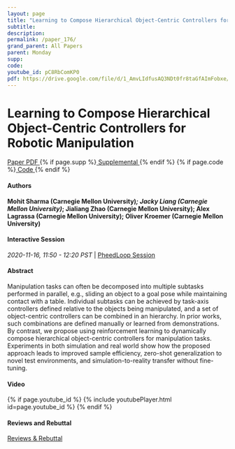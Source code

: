 ```yaml
---
layout: page
title: "Learning to Compose Hierarchical Object-Centric Controllers for Robotic Manipulation"
subtitle: 
description:
permalink: /paper_176/
grand_parent: All Papers
parent: Monday
supp: 
code: 
youtube_id: pC8RbComKP0
pdf: https://drive.google.com/file/d/1_AmvLIdfusAQ3NDt0fr8taGfAImFobxe/view
---
```


# Learning to Compose Hierarchical Object-Centric Controllers for Robotic Manipulation

<a href="https://drive.google.com/file/d/1_AmvLIdfusAQ3NDt0fr8taGfAImFobxe/view" target="_blank" rel="noopener noreferrer" class="btn btn-blue"><i class="fa fa-file-text-o" aria-hidden="true"></i> Paper PDF </a> {% if page.supp %}<a href="" target="_blank" rel="noopener noreferrer" class="btn btn-green"><i class="fa fa-file-text-o" aria-hidden="true"></i> Supplemental </a>{% endif %} {% if page.code %}<a href="" target="_blank" rel="noopener noreferrer" class="btn"><i class="fa fa-github" aria-hidden="true"></i> Code </a>{% endif %} 

#### Authors
**Mohit Sharma (Carnegie Mellon University)*; Jacky  Liang (Carnegie Mellon University)*; Jialiang Zhao (Carnegie Mellon University); Alex  Lagrassa (Carnegie Mellon University); Oliver Kroemer (Carnegie Mellon University)**

#### Interactive Session
<em>2020-11-16, 11:50 - 12:20 PST </em> | <a href="https://pheedloop.com/corl2020/virtual/?page=sessions&section=SES0GRWLFSTMJU28P" target="_blank" rel="noopener noreferrer"> PheedLoop Session <i class="fa fa-external-link" aria-hidden="true"></i> </a> 

#### Abstract
Manipulation tasks can often be decomposed into multiple subtasks performed in parallel, e.g., sliding an object to a goal pose while maintaining contact with a table.  Individual subtasks can be achieved by task-axis controllers defined relative to the objects being manipulated, and a set of object-centric controllers can be combined in an hierarchy. In prior works, such combinations are defined manually or learned from demonstrations. By contrast, we propose using reinforcement learning to dynamically compose hierarchical object-centric controllers for manipulation tasks. Experiments in both simulation and real world show how the proposed approach leads to improved sample efficiency, zero-shot generalization to novel test environments, and simulation-to-reality transfer without fine-tuning.

#### Video
{% if page.youtube_id %}
{% include youtubePlayer.html id=page.youtube_id %}
{% endif %}

#### Reviews and Rebuttal
<a href="https://drive.google.com/file/d/118WeayIJBIufmZmMf58wdYA7G7D9o26N/view" target="_blank" rel="noopener noreferrer" class="btn btn-purple"><i class="fa fa-pencil-square-o" aria-hidden="true"></i> Reviews & Rebuttal </a>

